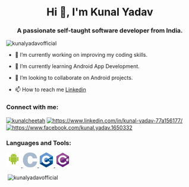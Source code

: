 <h1 align="center">Hi 👋, I'm Kunal Yadav</h1>
<h3 align="center">A passionate self-taught software developer from India.</h3>

<p align="left"> <img src="https://komarev.com/ghpvc/?username=kunalyadavofficial&label=Profile%20views&color=0e75b6&style=flat" alt="kunalyadavofficial" /> </p>


- 🔭 I’m currently working on improving my coding skills.

- 🌱 I’m currently learning Android App Development.

- 👯 I’m looking to collaborate on Android projects.

- 📫 How to reach me <a href="https://linkedin.com/in/https://www.linkedin.com/in/kunal-yadav-77a156177/" target="blank">Linkedin</a>










<h3 align="left">Connect with me:</h3>
<p align="left">
<a href="https://twitter.com/kunalcheetah" target="blank"><img align="center" src="https://cdn.jsdelivr.net/npm/simple-icons@3.0.1/icons/twitter.svg" alt="kunalcheetah" height="30" width="40" /></a>
<a href="https://linkedin.com/in/https://www.linkedin.com/in/kunal-yadav-77a156177/" target="blank"><img align="center" src="https://cdn.jsdelivr.net/npm/simple-icons@3.0.1/icons/linkedin.svg" alt="https://www.linkedin.com/in/kunal-yadav-77a156177/" height="30" width="40" /></a>
<a href="https://fb.com/https://www.facebook.com/kunal.yadav.1650332" target="blank"><img align="center" src="https://cdn.jsdelivr.net/npm/simple-icons@3.0.1/icons/facebook.svg" alt="https://www.facebook.com/kunal.yadav.1650332" height="30" width="40" /></a>
</p>

<h3 align="left">Languages and Tools:</h3>
<p align="left"> <a href="https://developer.android.com" target="_blank"> <img src="https://raw.githubusercontent.com/devicons/devicon/master/icons/android/android-original-wordmark.svg" alt="android" width="40" height="40"/> </a> <a href="https://www.cprogramming.com/" target="_blank"> <img src="https://raw.githubusercontent.com/devicons/devicon/master/icons/c/c-original.svg" alt="c" width="40" height="40"/> </a> <a href="https://www.w3schools.com/cpp/" target="_blank"> <img src="https://raw.githubusercontent.com/devicons/devicon/master/icons/cplusplus/cplusplus-original.svg" alt="cplusplus" width="40" height="40"/> </a> <a href="https://www.w3schools.com/cs/" target="_blank"> <img src="https://raw.githubusercontent.com/devicons/devicon/master/icons/csharp/csharp-original.svg" alt="csharp" width="40" height="40"/> </a> </p>

<p>&nbsp;<img align="center" src="https://github-readme-stats.vercel.app/api?username=kunalyadavofficial&show_icons=true&locale=en" alt="kunalyadavofficial" /></p>




